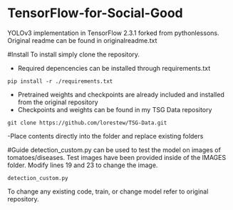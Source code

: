 # TensorFlow-for-Social-Good
YOLOv3 implementation in TensorFlow 2.3.1 forked from pythonlessons. Original readme can be found in originalreadme.txt

#Install
To install simply clone the repository.
- Required depencencies can be installed through requirements.txt
```
pip install -r ./requirements.txt
```
- Pretrained weights and checkpoints are already included and installed from the original repository
- Checkpoints and weights can be found in my TSG Data repository
```
git clone https://github.com/lorestew/TSG-Data.git
```
-Place contents directly into the folder and replace existing folders

#Guide
detection_custom.py can be used to test the model on images of tomatoes/diseases. Test images have been provided inside of the IMAGES folder. Modify lines 19 and 23 to change the image.
```
detection_custom.py
```
To change any existing code, train, or change model refer to original repository.
